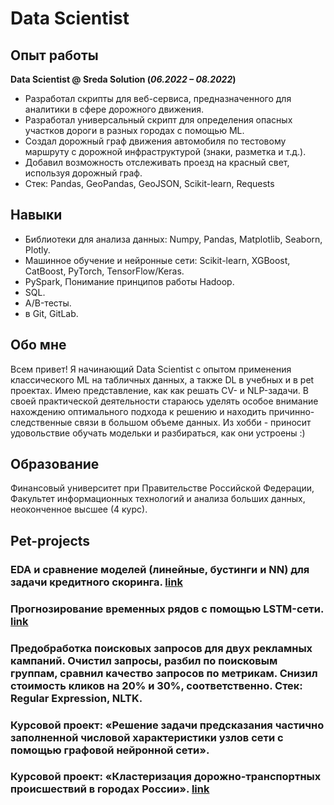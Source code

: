 # Data Scientist

## Опыт работы
**Data Scientist @ Sreda Solution (_06.2022 – 08.2022_)**
- Разработал скрипты для веб-сервиса, предназначенного для аналитики в сфере дорожного движения.
- Разработал универсальный скрипт для определения опасных участков дороги в разных городах с помощью ML.
- Создал дорожный граф движения автомобиля по тестовому маршруту с дорожной инфраструктурой (знаки, разметка и т.д.).
- Добавил возможность отслеживать проезд на красный свет, используя дорожный граф.
- Стек: Pandas, GeoPandas, GeoJSON, Scikit-learn, Requests

## Навыки
- Библиотеки для анализа данных: Numpy, Pandas, Matplotlib, Seaborn, Plotly.
- Машинное обучение и нейронные сети: Scikit-learn, XGBoost, CatBoost, PyTorch, TensorFlow/Keras.
- PySpark, Понимание принципов работы Hadoop.
- SQL.
- A/B-тесты.
- в Git, GitLab. 

## Обо мне
Всем привет! Я начинающий Data Scientist с опытом применения классического ML на табличных данных, а также DL в учебных и в pet проектах. Имею представление, как как решать CV- и NLP-задачи. В своей практической деятельности стараюсь уделять особое внимание нахождению оптимального подхода к решению и находить причинно-следственные связи в большом объеме данных. Из хобби - приносит удовольствие обучать модельки и разбираться, как они устроены :)

## Образование
Финансовый университет при Правительстве Российской Федерации, Факультет информационных технологий и анализа больших данных, неоконченное высшее (4 курс).


## Pet-projects
### EDA и сравнение моделей (линейные, бустинги и NN) для задачи кредитного скоринга. [link](https://github.com/Daniil-Kiriakov/analytics-projects/tree/master/scoring/scoring_3)

### Прогнозирование временных рядов с помощью LSTM-сети. [link](https://github.com/Daniil-Kiriakov/analytics-projects/tree/master/NN)

### Предобработка поисковых запросов для двух рекламных кампаний. Очистил запросы, разбил по поисковым группам, сравнил качество запросов по метрикам. Снизил стоимость кликов на 20% и 30%, соответственно. Стек: Regular Expression, NLTK.

### Курсовой проект: «Решение задачи предсказания частично заполненной числовой характеристики узлов сети с помощью графовой нейронной сети».

### Курсовой проект: «Кластеризация дорожно-транспортных происшествий в городах России». [link](https://github.com/Daniil-Kiriakov/analytics-projects/tree/master/clustering)
